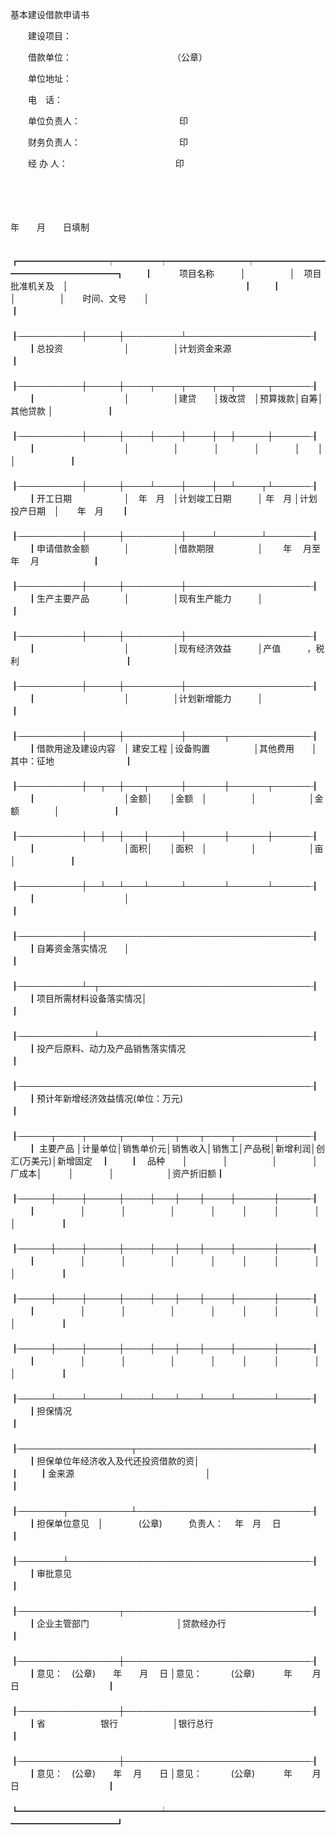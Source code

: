 



基本建设借款申请书



 

　　建设项目：

　　借款单位：　　　　　　　　　　　　（公章）

　　单位地址：

　　电　话：

　　单位负责人：　　　　　　　　　　　 印

　　财务负责人：　　　　　　　　　　　 印

　　经 办 人：　　　　　　　　　　　　 印

　　 

　　


 年　　月　　日填制




　　┏━━━━━━━━━━┯━━━━━┯━━━━━━━━━┯━━━━━━━━━━━━━━━━━━━━┓
　　┃　　　项目名称　　　│　　　　　│　项目批准机关及　│　　　　　　　　　　　　　　　　　　　　┃
　　┃　　　　　　　　　　│　　　　　│　　时间、文号　　│　　　　　　　　　　　　　　　　　　　　┃
　　┠──────────┼─────┼─────────┴────────────────────┨
　　┃总投资　　　　　　　│　　　　　│计划资金来源　　　　　　　　　　　　　　　　　　　　　　　　┃
　　┠──────────┼─────┼────┬────┬────┬──┬─────┬──────┨
　　┃　　　　　　　　　　│　　　　　│建贷　　│拨改贷　│预算拨款│自筹│ 其他贷款 │　　　　　　┃
　　┠──────────┼─────┼────┼────┼────┼──┼─────┼──────┨
　　┃　　　　　　　　　　│　　　　　│　　　　│　　　　│　　　　│　　│　　　　　│　　　　　　┃
　　┠──────────┼─────┼────┴────┼────┼──┴────┬┴──────┨
　　┃开工日期　　　　　　│　年　月　│计划竣工日期　　　│ 年　月 │计划投产日期　│　　年　月　　┃
　　┠──────────┼─────┼─────────┼────┴───────┴───────┨
　　┃申请借款金额　　　　│　　　　　│借款期限　　　　　│　　 年　 月至　　　 年　 月　　　　　　┃
　　┠──────────┼─────┼─────────┼────────────────────┨
　　┃生产主要产品　　　　│　　　　　│现有生产能力　　　│　　　　　　　　　　　　　　　　　　　　┃
　　┠──────────┼─────┼─────────┼────────────────────┨
　　┃　　　　　　　　　　│　　　　　│现有经济效益　　　│产值　　　，税利　　　　　　　　　　　　┃
　　┠──────────┼─────┼─────────┼────────────────────┨
　　┃　　　　　　　　　　│　　　　　│计划新增能力　　　│　　　　　　　　　　　　　　　　　　　　┃
　　┠──────────┼─────┼─────────┼──────┬─────────────┨
　　┃借款用途及建设内容　│ 建安工程 │设备购置　　　　　│其他费用　　│其中：征地　　　　　　　　┃
　　┠──────────┼──┬──┼───┬─────┼──────┼──────┬──────┨
　　┃　　　　　　　　　　│金额│　　│金额　│　　　　　│　　　　　　│金额　　　　│　　　　　　┃
　　┠──────────┼──┼──┼───┼─────┼──────┼──────┼──────┨
　　┃　　　　　　　　　　│面积│　　│面积　│　　　　　│　　　　　　│亩　　　　　│　　　　　　┃
　　┠──────────┼──┴──┴───┴─────┴──────┴──────┴──────┨
　　┃　　　　　　　　　　│　　　　　　　　　　　　　　　　　　　　　　　　　　　　　　　　　　　　┃
　　┠──────────┼────────────────────────────────────┨
　　┃自筹资金落实情况　　│　　　　　　　　　　　　　　　　　　　　　　　　　　　　　　　　　　　　┃
　　┠──────────┴─┬──────────────────────────────────┨
　　┃项目所需材料设备落实情况│　　　　　　　　　　　　　　　　　　　　　　　　　　　　　　　　　　┃
　　┠────────────┴──────────────────────────────────┨
　　┃投产后原料、动力及产品销售落实情况　　　　　　　　　　　　　　　　　　　　　　　　　　　　　　┃
　　┠───────────────────────────────────────────────┨
　　┃预计年新增经济效益情况(单位：万元)　　　　　　　　　　　　　　　　　　　　　　　　　　　　　　┃
　　┠─────┬────┬─────┬────┬───┬───┬────┬──────┬─────┨
　　┃ 主要产品 │计量单位│销售单价元│销售收入│销售工│产品税│新增利润│创汇(万美元)│新增固定　┃
　　┃　品种　　│　　　　│　　　　　│　　　　│厂成本│　　　│　　　　│　　　　　　│资产折旧额┃
　　┠─────┼────┼─────┼────┼───┼───┼────┼──────┼─────┨
　　┃　　　　　│　　　　│　　　　　│　　　　│　　　│　　　│　　　　│　　　　　　│　　　　　┃
　　┠─────┼────┼─────┼────┼───┼───┼────┼──────┼─────┨
　　┃　　　　　│　　　　│　　　　　│　　　　│　　　│　　　│　　　　│　　　　　　│　　　　　┃
　　┠─────┼────┼─────┼────┼───┼───┼────┼──────┼─────┨
　　┃　　　　　│　　　　│　　　　　│　　　　│　　　│　　　│　　　　│　　　　　　│　　　　　┃
　　┠─────┼────┼─────┼────┼───┼───┼────┼──────┼─────┨
　　┃　　　　　│　　　　│　　　　　│　　　　│　　　│　　　│　　　　│　　　　　　│　　　　　┃
　　┠─────┴────┴─────┴────┴───┴───┴────┴──────┴─────┨
　　┃担保情况　　　　　　　　　　　　　　　　　　　　　　　　　　　　　　　　　　　　　　　　　　　┃
　　┠──────────────────┬────────────────────────────┨
　　┃担保单位年经济收入及代还投资借款的资│　　　　　　　　　　　　　　　　　　　　　　　　　　　　┃
　　┃金来源　　　　　　　　　　　　　　　│　　　　　　　　　　　　　　　　　　　　　　　　　　　　┃
　　┠───────┬──────────┴────────────────────────────┨
　　┃担保单位意见　│　　　　(公章)　　　负责人：　 年　月　 日　　　　　　　　　　　　　　　　　　┃
　　┠───────┴───────────────────────────────────────┨
　　┃审批意见　　　　　　　　　　　　　　　　　　　　　　　　　　　　　　　　　　　　　　　　　　　┃
　　┠────────────────┬──────────────────────────────┨
　　┃企业主管部门　　　　　　　　　　│贷款经办行　　　　　　　　　　　　　　　　　　　　　　　　　┃
　　┠────────────────┼──────────────────────────────┨
　　┃意见：　(公章)　　年　　月　 日 │意见：　　　 (公章)　　　 年　　 月　 日　　　　　　　　　　┃
　　┠────────────────┼──────────────────────────────┨
　　┃省　　　　　　 银行　　　　　　 │银行总行　　　　　　　　　　　　　　　　　　　　　　　　　　┃
　　┠────────────────┼──────────────────────────────┨
　　┃意见：　(公章)　　年　 月　　日 │意见：　　　 (公章)　　　 年　　 月　 日　　　　　　　　　　┃
　　┗━━━━━━━━━━━━━━━━┷━━━━━━━━━━━━━━━━━━━━━━━━━━━━━━┛
　　
